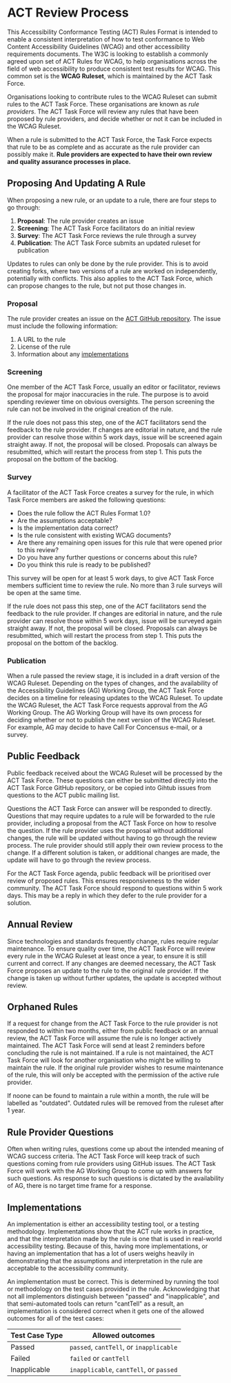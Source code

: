 # ACT Review Process

This Accessibility Conformance Testing (ACT) Rules Format is intended to enable a consistent interpretation of how to test conformance to Web Content Accessibility Guidelines (WCAG) and other accessibility requirements documents. The W3C is looking to establish a commonly agreed upon set of ACT Rules for WCAG, to help organisations across the field of web accessibility to produce consistent test results for WCAG. This common set is the **WCAG Ruleset**, which is maintained by the ACT Task Force.

Organisations looking to contribute rules to the WCAG Ruleset can submit rules to the ACT Task Force. These organisations are known as _rule providers_. The ACT Task Force will review any rules that have been proposed by rule providers, and decide whether or not it can be included in the WCAG Ruleset.

When a rule is submitted to the ACT Task Force, the Task Force expects that rule to be as complete and as accurate as the rule provider can possibly make it. **Rule providers are expected to have their own review and quality assurance processes in place.**

## Proposing And Updating A Rule

When proposing a new rule, or an update to a rule, there are four steps to go through:

1. **Proposal**: The rule provider creates an issue
2. **Screening**: The ACT Task Force facilitators do an initial review
3. **Survey**: The ACT Task Force reviews the rule through a survey
5. **Publication**: The ACT Task Force submits an updated ruleset for publication

Updates to rules can only be done by the rule provider. This is to avoid creating forks, where two versions of a rule are worked on independently, potentially with conflicts. This also applies to the ACT Task Force, which can propose changes to the rule, but not put those changes in.

### Proposal

The rule provider creates an issue on the [ACT GitHub repository](https://github.com/w3c/wcag-act/issues). The issue must include the following information:

1. A URL to the rule
2. License of the rule
3. Information about any [implementations](#implementations)

### Screening

One member of the ACT Task Force, usually an editor or facilitator, reviews the proposal for major inaccuracies in the rule. The purpose is to avoid spending reviewer time on obvious oversights. The person screening the rule can not be involved in the original creation of the rule.

If the rule does not pass this step, one of the ACT facilitators send the feedback to the rule provider. If changes are editorial in nature, and the rule provider can resolve those within 5 work days, issue will be screened again straight away. If not, the proposal will be closed. Proposals can always be resubmitted, which will restart the process from step 1. This puts the proposal on the bottom of the backlog.

### Survey

A facilitator of the ACT Task Force creates a survey for the rule, in which Task Force members are asked the following questions:

- Does the rule follow the ACT Rules Format 1.0?
- Are the assumptions acceptable?
- Is the implementation data correct?
- Is the rule consistent with existing WCAG documents?
- Are there any remaining open issues for this rule that were opened prior to this review?
- Do you have any further questions or concerns about this rule?
- Do you think this rule is ready to be published?

This survey will be open for at least 5 work days, to give ACT Task Force members sufficient time to review the rule. No more than 3 rule surveys will be open at the same time.

If the rule does not pass this step, one of the ACT facilitators send the feedback to the rule provider. If changes are editorial in nature, and the rule provider can resolve those within 5 work days, issue will be surveyed again straight away. If not, the proposal will be closed. Proposals can always be resubmitted, which will restart the process from step 1. This puts the proposal on the bottom of the backlog.

### Publication

When a rule passed the review stage, it is included in a draft version of the WCAG Ruleset. Depending on the types of changes, and the availability of the Accessibility Guidelines (AG) Working Group, the ACT Task Force decides on a timeline for releasing updates to the WCAG Ruleset. To update the WCAG Ruleset, the ACT Task Force requests approval from the AG Working Group. The AG Working Group will have its own process for deciding whether or not to publish the next version of the WCAG Ruleset. For example, AG may decide to have Call For Concensus e-mail, or a survey.

## Public Feedback

Public feedback received about the WCAG Ruleset will be processed by the ACT Task Force. These questions can either be submitted directly into the ACT Task Force GitHub repository, or be copied into Gihtub issues from questions to the ACT public mailing list.

Questions the ACT Task Force can answer will be responded to directly. Questions that may require updates to a rule will be forwarded to the rule provider, including a proposal from the ACT Task Force on how to resolve the question. If the rule provider uses the proposal without additional changes, the rule will be updated without having to go through the review process. The rule provider should still apply their own review process to the change. If a different solution is taken, or additional changes are made, the update will have to go through the review process.

For the ACT Task Force agenda, public feedback will be prioritised over review of proposed rules. This ensures responsiveness to the wider community. The ACT Task Force should respond to questions within 5 work days. This may be a reply in which they defer to the rule provider for a solution.

## Annual Review

Since technologies and standards frequently change, rules require regular maintenance. To ensure quality over time, the ACT Task Force will review every rule in the WCAG Ruleset at least once a year, to ensure it is still current and correct. If any changes are deemed necessary, the ACT Task Force proposes an update to the rule to the original rule provider. If the change is taken up without further updates, the update is accepted without review.

## Orphaned Rules

If a request for change from the ACT Task Force to the rule provider is not responded to within two months, either from public feedback or an annual review, the ACT Task Force will assume the rule is no longer actively maintained. The ACT Task Force will send at least 2 reminders before concluding the rule is not maintained. If a rule is not maintained, the ACT Task Force will look for another organisation who might be willing to maintain the rule. If the original rule provider wishes to resume maintenance of the rule, this will only be accepted with the permission of the active rule provider.

If noone can be found to maintain a rule within a month, the rule will be labelled as "outdated". Outdated rules will be removed from the ruleset after 1 year.

## Rule Provider Questions

Often when writing rules, questions come up about the intended meaning of WCAG success criteria. The ACT Task Force will keep track of such questions coming from rule providers using GitHub issues. The ACT Task Force will work with the AG Working Group to come up with answers for such questions. As response to such questions is dictated by the availability of AG, there is no target time frame for a response.

## Implementations

An implementation is either an accessibility testing tool, or a testing methodology. Implementations show that the ACT rule works in practice, and that the interpretation made by the rule is one that is used in real-world accessibility testing. Because of this, having more implementations, or having an implementation that has a lot of users weighs heavily in demonstrating that the assumptions and interpretation in the rule are acceptable to the accessibility community.

An implementation must be correct. This is determined by running the tool or methodology on the test cases provided in the rule. Acknowledging that not all implementors distinguish between "passed" and "inapplicable", and that semi-automated tools can return "cantTell" as a result, an implementation is considered correct when it gets one of the allowed outcomes for all of the test cases:

| Test Case Type | Allowed outcomes                        |
| -------------- | --------------------------------------- |
| Passed         | `passed`, `cantTell`, or `inapplicable` |
| Failed         | `failed` or `cantTell`                  |
| Inapplicable   | `inapplicable`, `cantTell`, or `passed` |
